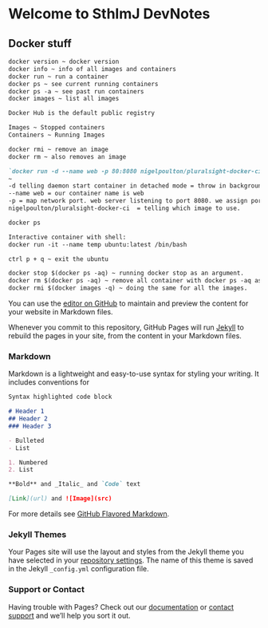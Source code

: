 # Welcome to SthlmJ DevNotes

## Docker stuff
```markdown
docker version ~ docker version
docker info ~ info of all images and containers 
docker run ~ run a container
docker ps ~ see current running containers
docker ps -a ~ see past run containers
docker images ~ list all images

Docker Hub is the default public registry

Images ~ Stopped containers
Containers ~ Running Images

docker rmi ~ remove an image
docker rm ~ also removes an image

`docker run -d --name web -p 80:8080 nigelpoulton/pluralsight-docker-ci` 
~ 
-d telling daemon start container in detached mode = throw in background and don't latch in terminal output. 
--name web = our container name is web
-p = map network port. web server listening to port 8080. we assign port 80 on docker host to port 8080 inside container. 
nigelpoulton/pluralsight-docker-ci  = telling which image to use. 

docker ps

Interactive container with shell: 
docker run -it --name temp ubuntu:latest /bin/bash

ctrl p + q ~ exit the ubuntu

docker stop $(docker ps -aq) ~ running docker stop as an argument.
docker rm $(docker ps -aq) ~ remove all container with docker ps -aq as argument.
docker rmi $(docker images -q) ~ doing the same for all the images.
```




You can use the [editor on GitHub](https://github.com/sthlmj/devnotes/edit/master/index.md) to maintain and preview the content for your website in Markdown files.

Whenever you commit to this repository, GitHub Pages will run [Jekyll](https://jekyllrb.com/) to rebuild the pages in your site, from the content in your Markdown files.

### Markdown

Markdown is a lightweight and easy-to-use syntax for styling your writing. It includes conventions for

```markdown
Syntax highlighted code block

# Header 1
## Header 2
### Header 3

- Bulleted
- List

1. Numbered
2. List

**Bold** and _Italic_ and `Code` text

[Link](url) and ![Image](src)
```

For more details see [GitHub Flavored Markdown](https://guides.github.com/features/mastering-markdown/).

### Jekyll Themes

Your Pages site will use the layout and styles from the Jekyll theme you have selected in your [repository settings](https://github.com/sthlmj/devnotes/settings). The name of this theme is saved in the Jekyll `_config.yml` configuration file.

### Support or Contact

Having trouble with Pages? Check out our [documentation](https://help.github.com/categories/github-pages-basics/) or [contact support](https://github.com/contact) and we’ll help you sort it out.
